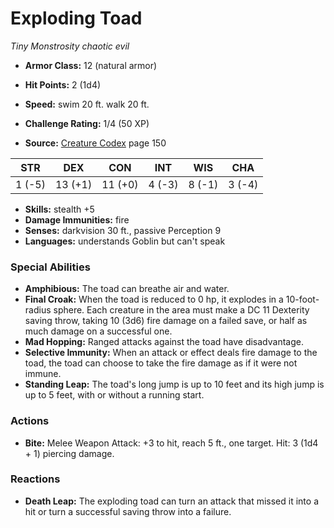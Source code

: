 # Exploding Toad

*Tiny* *Monstrosity* *chaotic evil*

- **Armor Class:** 12 (natural armor)
- **Hit Points:** 2 (1d4)
- **Speed:** swim 20 ft. walk 20 ft.

- **Challenge Rating:** 1/4 (50 XP)
- **Source:** [Creature Codex](https://koboldpress.com/kpstore/product/creature-codex-for-5th-edition-dnd) page 150

| STR | DEX | CON | INT | WIS | CHA |
| --- | --- | --- | --- | --- | --- |
| 1 (-5) | 13 (+1) | 11 (+0) | 4 (-3) | 8 (-1) | 3 (-4) |

- **Skills:** stealth +5
- **Damage Immunities:** fire
- **Senses:** darkvision 30 ft., passive Perception 9
- **Languages:** understands Goblin but can't speak

### Special Abilities

- **Amphibious:** The toad can breathe air and water.
- **Final Croak:** When the toad is reduced to 0 hp, it explodes in a 10-foot-radius sphere. Each creature in the area must make a DC 11 Dexterity saving throw, taking 10 (3d6) fire damage on a failed save, or half as much damage on a successful one.
- **Mad Hopping:** Ranged attacks against the toad have disadvantage.
- **Selective Immunity:** When an attack or effect deals fire damage to the toad, the toad can choose to take the fire damage as if it were not immune.
- **Standing Leap:** The toad's long jump is up to 10 feet and its high jump is up to 5 feet, with or without a running start.

### Actions

- **Bite:** Melee Weapon Attack: +3 to hit, reach 5 ft., one target. Hit: 3 (1d4 + 1) piercing damage.

### Reactions

- **Death Leap:** The exploding toad can turn an attack that missed it into a hit or turn a successful saving throw into a failure.


